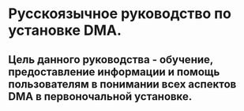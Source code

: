 # Русскоязычное руководство по установке DMA.

## Цель данного руководства - обучение, предоставление информации и помощь пользователям в понимании всех аспектов DMA в первоночальной установке.

